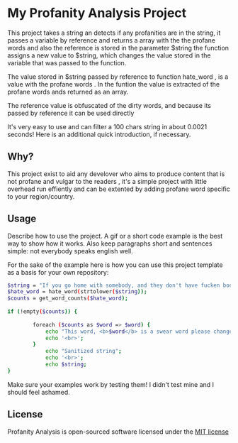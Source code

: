# My Profanity Analysis Project

This project takes a string an detects if any profanities are in the string, it passes a variable by reference and returns a array 
with the the profane words and also the reference is stored in the parameter $string the function assigns a new value to $string, which changes the value stored in the variable that was passed to the function.

The value stored in $string passed by reference to function hate_word , is a value with the profane words . In the funtion the value 
is extracted of the profane words ands returned as an array.

The reference value is obfuscated of the dirty words, and because its passed by reference it can be used directly


It's very easy to use and can filter a 100 chars string in about 0.0021 seconds!
Here is an additional quick introduction, if necessary.

## Why?

This project exist to aid any develover who aims to produce content that is not profane and vulgar to the readers ,
it's a simple project with little overhead run effiently and can be extented by adding profane word specific to your region/country.



## Usage

Describe how to use the project. A gif or a short code example is the best
way to show how it works. Also keep paragraphs short and sentences simple: not
everybody speaks english well.

For the sake of the example here is how you can use this project template
as a basis for your own repository:

```bash
$string = "If you go home with somebody, and they don't have fucken books, don't fuck 'em!";
$hate_word = hate_word(strtolower($string)); 
$counts = get_word_counts($hate_word);
        
if (!empty($counts)) {
        
        foreach ($counts as $word => $word) {
            echo "This word, <b>$word</b> is a swear word please change it!";
            echo '<br>';
        }
            echo "Sanitized string";
            echo '<br>';
            echo $string;
}

```

Make sure your examples work by testing them! I didn't test mine and I should feel ashamed.

## License

Profanity Analysis is open-sourced software licensed under the [MIT license](https://opensource.org/licenses/MIT)

